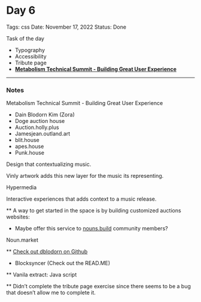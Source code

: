 # Day 6

Tags: css
Date: November 17, 2022
Status: Done

Task of the day 

- Typography
- Accessibility
- Tribute page
- ****[Metabolism Technical Summit - Building Great User Experience](https://www.youtube.com/watch?v=c4KDElq6BMc)****

---

### Notes

Metabolism Technical Summit - Building Great User Experience

- Dain Blodorn Kim (Zora)
- Doge auction house
- Auction.holly.plus
- Jamesjean.outland.art
- blit.house
- apes.house
- Punk.house

Design that contextualizing music. 

Vinly artwork adds this new layer for the music its representing. 

Hypermedia 

Interactive experiences that adds context to a music release.

** A way to get started in the space is by building customized auctions websites: 

- Maybe offer this service to [nouns.build](http://nouns.build) community members?

Noun.market

** [Check out dblodorn on Github](https://github.com/dblodorn)

- Blocksyncer (Check out the READ.ME)

** Vanila extract: Java script 

** Didn’t complete the tribute page exercise since there seems to be a bug that doesn’t allow me to complete it.